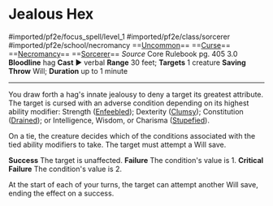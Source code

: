 # Jealous Hex
#imported/pf2e/focus_spell/level_1 #imported/pf2e/class/sorcerer #imported/pf2e/school/necromancy 
==[Uncommon](uncommon.md)== ==[Curse](curse.md)== ==[Necromancy](necromancy.md)== ==[Sorcerer](rules/traits/sorcerer.md)==
*Source* Core Rulebook pg. 405 3.0
**Bloodline** hag
**Cast** ► verbal
**Range** 30 feet; **Targets** 1 creature
**Saving Throw** Will; **Duration** up to 1 minute

---
You draw forth a hag's innate jealousy to deny a target its greatest attribute. The target is cursed with an adverse condition depending on its highest ability modifier: Strength ([Enfeebled](../../../Conditions/Enfeebled.md)); Dexterity ([Clumsy](../../../Conditions/Clumsy.md)); Constitution ([Drained](../../../Conditions/Drained.md)); or Intelligence, Wisdom, or Charisma ([Stupefied](../../../Conditions/Stupefied.md)).

On a tie, the creature decides which of the conditions associated with the tied ability modifiers to take. The target must attempt a Will save.

**Success** The target is unaffected.
**Failure** The condition's value is 1.
**Critical Failure** The condition's value is 2.

At the start of each of your turns, the target can attempt another Will save, ending the effect on a success.